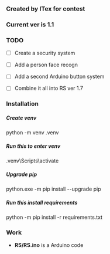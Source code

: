 ### Created by ITex for contest
### Current ver is 1.1

### TODO

- [ ] Create a security system
- [ ] Add a person face recogn
- [ ] Add a second Arduino button system

- [ ] Combine it all into RS ver 1.7


### Installation

##### Create venv
python -m venv .venv

##### Run this to enter venv
.venv\Scripts\activate

##### Upgrade pip
python.exe -m pip install --upgrade pip

##### Run this install requirements
python -m pip install -r requirements.txt

### Work

- **RS/RS.ino** is a Arduino code